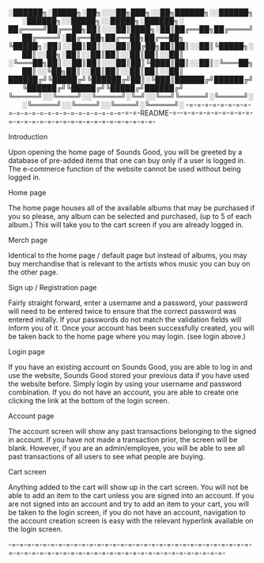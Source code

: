 
░██████╗░█████╗░██╗░░░██╗███╗░░██╗██████╗░░██████╗  ░██████╗░░█████╗░░█████╗░██████╗░
██╔════╝██╔══██╗██║░░░██║████╗░██║██╔══██╗██╔════╝  ██╔════╝░██╔══██╗██╔══██╗██╔══██╗
╚█████╗░██║░░██║██║░░░██║██╔██╗██║██║░░██║╚█████╗░  ██║░░██╗░██║░░██║██║░░██║██║░░██║
░╚═══██╗██║░░██║██║░░░██║██║╚████║██║░░██║░╚═══██╗  ██║░░╚██╗██║░░██║██║░░██║██║░░██║
██████╔╝╚█████╔╝╚██████╔╝██║░╚███║██████╔╝██████╔╝  ╚██████╔╝╚█████╔╝╚█████╔╝██████╔╝
╚═════╝░░╚════╝░░╚═════╝░╚═╝░░╚══╝╚═════╝░╚═════╝░  ░╚═════╝░░╚════╝░░╚════╝░╚═════╝░
-=-=-=-=-=-=-=-=-=-=-=-=-=-=-=-=-=-=-=-=-=-=-=-=-=-README-=--=-=-=-=-=-=-=-=-=-=-=-=-=-=-=-=-=-=-=-=-=-=-=-=-=-=-=-=-

Introduction

Upon opening the home page of Sounds Good, you will be greeted by a database of pre-added items that one can buy
only if a user is logged in. The e-commerce function of the website cannot be used without being logged in.

Home page

The home page houses all of the available albums that may be purchased if you so please, any album can be selected
and purchased, (up to 5 of each album.) This will take you to the cart screen if you are already logged in.

Merch page

Identical to the home page / default page but instead of albums, you may buy merchandise that is relevant to the
artists whos music you can buy on the other page.

Sign up / Registration page

Fairly straight forward, enter a username and a password, your password will need to be entered twice to ensure that
the correct password was entered initally. If your passwords do not match the validation fields will inform you of it.
Once your account has been successfully created, you will be taken back to the home page where you may login. (see
login above.)

Login page

If you have an existing account on Sounds Good, you are able to log in and use the website, Sounds Good
stored your previous data if you have used the website before. Simply login by using your username and password 
combination. If you do not have an account, you are able to create one clicking the link at the bottom of the login
screen.

Account page

The account screen will show any past transactions belonging to the signed in account. If you have not made a 
transaction prior, the screen will be blank. However, if you are an admin/employee, you will be able to see all 
past transactions of all users to see what people are buying.

Cart screen

Anything added to the cart will show up in the cart screen. You will not be able to add an item to the cart unless
you are signed into an account. If you are not signed into an account and try to add an item to your cart, you will
be taken to the login screen, if you do not have an account, navigation to the account creation screen is easy with
the relevant hyperlink available on the login screen.


-=-=-=-=-=-=-=-=-=-=-=-=-=-=-=-=-=-=-=-=-=-=-=-=-=-=-=-=-=-=-=-=-=-=-=-=-=-=-=-=-=-=-=-=-=-=-=-=-=-=-=-=-=-=-=-=-=-=-=-
